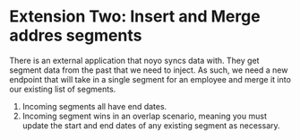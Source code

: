 # Extension Two: Insert and Merge addres segments

There is an external application that noyo syncs data with. They get segment data from the past that we need to inject. As such, we need a new endpoint that will take in a single segment for an employee and merge it into our existing list of segments. 

1. Incoming segments all have end dates. 
2. Incoming segment wins in an overlap scenario, meaning you must update the start and end dates of any existing segment as necessary.

